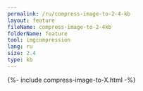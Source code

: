```yaml
---
permalink: /ru/compress-image-to-2-4-kb
layout: feature
fileName: compress-image-to-2-4kb
folderName: feature
tool: imgcompression
lang: ru
size: 2.4
type: kb
---
```


{%- include compress-image-to-X.html -%}
